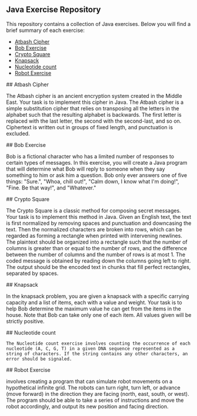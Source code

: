## Java Exercise Repository

This repository contains a collection of Java exercises. Below you will find a brief summary of each exercise:

- [Atbash Cipher](#atbash-cipher)
- [Bob Exercise](#bob-exercise)
- [Crypto Square](#crypto-square)
- [Knapsack](#knapsack)
- [Nucleotide count](#nucleotide-count)
- [Robot Exercise](#robot-exercise)

<summary>## Atbash Cipher</summary>
  
The Atbash cipher is an ancient encryption system created in the Middle East. Your task is to implement this cipher in Java. The Atbash cipher is a simple substitution cipher that relies on transposing all the letters in the alphabet such that the resulting alphabet is backwards. The first letter is replaced with the last letter, the second with the second-last, and so on. Ciphertext is written out in groups of fixed length, and punctuation is excluded.

<summary>## Bob Exercise</summary>
  
Bob is a fictional character who has a limited number of responses to certain types of messages. In this exercise, you will create a Java program that will determine what Bob will reply to someone when they say something to him or ask him a question. Bob only ever answers one of five things: "Sure.", "Whoa, chill out!", "Calm down, I know what I'm doing!", "Fine. Be that way!", and "Whatever."

<summary>## Crypto Square</summary>
  
The Crypto Square is a classic method for composing secret messages. Your task is to implement this method in Java. Given an English text, the text is first normalized by removing spaces and punctuation and downcasing the text. Then the normalized characters are broken into rows, which can be regarded as forming a rectangle when printed with intervening newlines. The plaintext should be organized into a rectangle such that the number of columns is greater than or equal to the number of rows, and the difference between the number of columns and the number of rows is at most 1. The coded message is obtained by reading down the columns going left to right. The output should be the encoded text in chunks that fill perfect rectangles, separated by spaces.

<summary>## Knapsack</summary>
  
In the knapsack problem, you are given a knapsack with a specific carrying capacity and a list of items, each with a value and weight. Your task is to help Bob determine the maximum value he can get from the items in the house. Note that Bob can take only one of each item. All values given will be strictly positive.

<summary>## Nucleotide count</summary>
  
	The Nucleotide count exercise involves counting the occurrence of each nucleotide (A, C, G, T) in a given DNA sequence represented as a string of characters. If the string contains any other characters, an error should be signaled.

<summary>## Robot Exercise</summary>
  
involves creating a program that can simulate robot movements on a hypothetical infinite grid. The robots can turn right, turn left, or advance (move forward) in the direction they are facing (north, east, south, or west). The program should be able to take a series of instructions and move the robot accordingly, and output its new position and facing direction.

</details>
